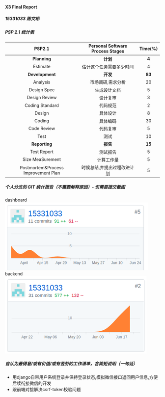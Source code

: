 #### X3 Final Report
##### 15331033 陈文彬
##### PSP 2.1 统计表
|PSP2.1|Personal Software Process Stages|Time(%)|
|:--:|:--:|:--:|
| <b> Planning <b> | <b> 计划 <b> | <b> 4 <b> |
|Estimate|估计这个任务需要多少时间|4|
| <b> Development <b> |<b> 开发 <b> |<b> 83 <b> |
|Analysis|市场调研,需求分析|20|
|Design Spec|生成设计文档|5|
|Design Review|设计复审|3|
|Coding Standard|代码规范|2|
|Design|具体设计|8|
|Coding|具体编码|30|
|Code Review|代码复审|5|
|Test|测试|10|
| <b> Reporting <b> | <b> 报告 <b> | <b> 15 <b> |
|Test Report|测试报告|5|
|Size MeaSurement|计算工作量|5|
|Postmortem&Process Improvement Plan|时候总结,并提出过程改进计划|5|
##### 个人分支的 GIT 统计报告（不需要解释原因）- 仅需要提交截图
dashboard  </br>
![Alt text](./image/1530328477371.png) </br>
backend  </br>
![Alt text](./image/1530328553538.png) </br>
##### 自认为最得意/或有价值/或有苦劳的工作清单，含简短说明（一句话）
- 用django自带用户系统登录并保持登录状态,模拟微信接口返回用户信息,方便后续衔接微信的开发
- 跟前端对接解决csrf-token校验问题
